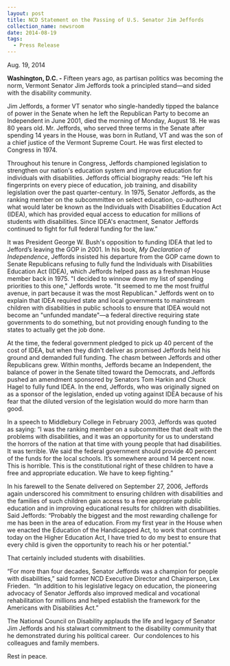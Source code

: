 ```yaml
---
layout: post
title: NCD Statement on the Passing of U.S. Senator Jim Jeffords
collection_name: newsroom
date: 2014-08-19
tags:
  - Press Release
---
```


A﻿ug. 19, 2014

**W﻿ashington, D.C. -** Fifteen years ago, as partisan politics was becoming the norm, Vermont Senator Jim Jeffords took a principled stand—and sided with the disability community.

Jim Jeffords, a former VT senator who single-handedly tipped the balance of power in the Senate when he left the Republican Party to become an Independent in June 2001, died the morning of Monday, August 18. He was 80 years old. Mr. Jeffords, who served three terms in the Senate after spending 14 years in the House, was born in Rutland, VT and was the son of a chief justice of the Vermont Supreme Court. He was first elected to Congress in 1974.

Throughout his tenure in Congress, Jeffords championed legislation to strengthen our nation's education system and improve education for individuals with disabilities. Jeffords official biography reads: “He left his fingerprints on every piece of education, job training, and disability legislation over the past quarter-century. In 1975, Senator Jeffords, as the ranking member on the subcommittee on select education, co-authored what would later be known as the Individuals with Disabilities Education Act (IDEA), which has provided equal access to education for millions of students with disabilities. Since IDEA's enactment, Senator Jeffords continued to fight for full federal funding for the law.”

It was President George W. Bush's opposition to funding IDEA that led to Jefford’s leaving the GOP in 2001. In his book, *My Declaration of Independence*, Jeffords insisted his departure from the GOP came down to Senate Republicans refusing to fully fund the Individuals with Disabilities Education Act (IDEA), which Jeffords helped pass as a freshman House member back in 1975. "I decided to winnow down my list of spending priorities to this one," Jeffords wrote. "It seemed to me the most fruitful avenue, in part because it was the most Republican." Jeffords went on to explain that IDEA required state and local governments to mainstream children with disabilities in public schools to ensure that IDEA would not become an "unfunded mandate"—a federal directive requiring state governments to do something, but not providing enough funding to the states to actually get the job done.

At the time, the federal government pledged to pick up 40 percent of the cost of IDEA, but when they didn't deliver as promised Jeffords held his ground and demanded full funding. The chasm between Jeffords and other Republicans grew. Within months, Jeffords became an Independent, the balance of power in the Senate tilted toward the Democrats, and Jeffords pushed an amendment sponsored by Senators Tom Harkin and Chuck Hagel to fully fund IDEA. In the end, Jeffords, who was originally signed on as a sponsor of the legislation, ended up voting against IDEA because of his fear that the diluted version of the legislation would do more harm than good.

In a speech to Middlebury College in February 2003, Jeffords was quoted as saying: “I was the ranking member on a subcommittee that dealt with the problems with disabilities, and it was an opportunity for us to understand the horrors of the nation at that time with young people that had disabilities. It was terrible. We said the federal government should provide 40 percent of the funds for the local schools. It’s somewhere around 14 percent now. This is horrible. This is the constitutional right of these children to have a free and appropriate education. We have to keep fighting.”

In his farewell to the Senate delivered on September 27, 2006, Jeffords again underscored his commitment to ensuring children with disabilities and the families of such children gain access to a free appropriate public education and in improving educational results for children with disabilities. Said Jeffords: “Probably the biggest and the most rewarding challenge for me has been in the area of education. From my first year in the House when we enacted the Education of the Handicapped Act, to work that continues today on the Higher Education Act, I have tried to do my best to ensure that every child is given the opportunity to reach his or her potential.”

That certainly included students with disabilities.

“For more than four decades, Senator Jeffords was a champion for people with disabilities,” said former NCD Executive Director and Chairperson, Lex Frieden.  “In addition to his legislative legacy on education, the pioneering advocacy of Senator Jeffords also improved medical and vocational rehabilitation for millions and helped establish the framework for the Americans with Disabilities Act.”

The National Council on Disability applauds the life and legacy of Senator Jim Jeffords and his stalwart commitment to the disability community that he demonstrated during his political career.  Our condolences to his colleagues and family members.

Rest in peace.
